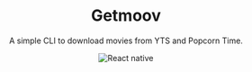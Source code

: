 <h1 align="center">
  Getmoov
</h1>

<p align="center">
  A simple CLI to download movies from YTS and Popcorn Time.
</p>

<p align="center">
  <img alt="React native" src="https://dl.dropboxusercontent.com/s/qhdo7njqnhbyc8x/getmoov.gif" />
</p>
